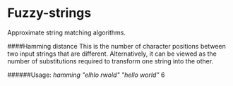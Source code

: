 # Fuzzy-strings
Approximate string matching algorithms.

####Hamming distance
This is the number of character positions between two input strings that are different. 
Alternatively, it can be viewed as the number of substitutions required to transform one 
string into the other.

######Usage:
*hamming "elhlo rwold" "hello world"*
6